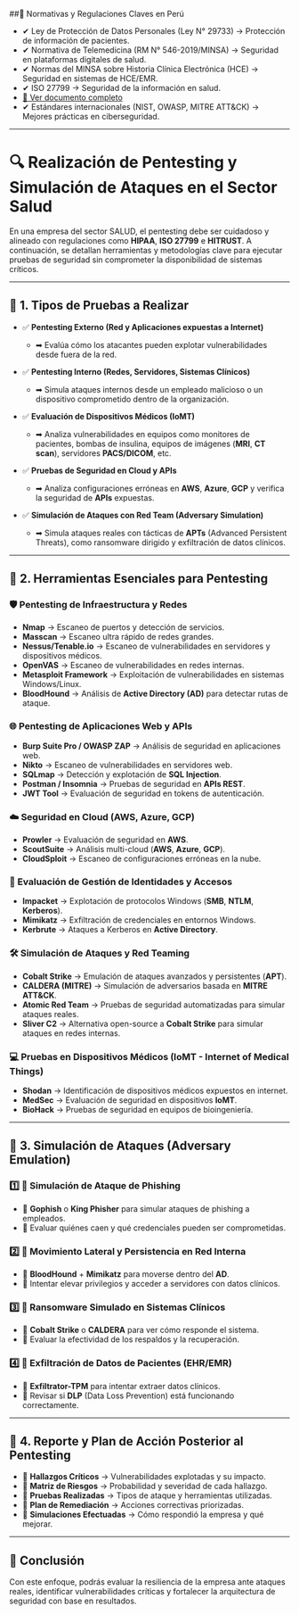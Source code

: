 
##📜 Normativas y Regulaciones Claves en Perú
- ✔ Ley de Protección de Datos Personales (Ley N° 29733) → Protección de información de pacientes.
- ✔ Normativa de Telemedicina (RM N° 546-2019/MINSA) → Seguridad en plataformas digitales de salud.
- ✔ Normas del MINSA sobre Historia Clínica Electrónica (HCE) → Seguridad en sistemas de HCE/EMR.
- ✔ ISO 27799 → Seguridad de la información en salud.
- [📄 Ver documento completo](./Docs/ISO-27799-2016.pdf)
- ✔ Estándares internacionales (NIST, OWASP, MITRE ATT&CK) → Mejores prácticas en ciberseguridad.
---
# 🔍 Realización de Pentesting y Simulación de Ataques en el Sector Salud

En una empresa del sector SALUD, el pentesting debe ser cuidadoso y alineado con regulaciones como **HIPAA**, **ISO 27799** e **HITRUST**. A continuación, se detallan herramientas y metodologías clave para ejecutar pruebas de seguridad sin comprometer la disponibilidad de sistemas críticos.

---

## 🔹 1. Tipos de Pruebas a Realizar

- ✅ **Pentesting Externo (Red y Aplicaciones expuestas a Internet)**
  - ➡ Evalúa cómo los atacantes pueden explotar vulnerabilidades desde fuera de la red.

- ✅ **Pentesting Interno (Redes, Servidores, Sistemas Clínicos)**
  - ➡ Simula ataques internos desde un empleado malicioso o un dispositivo comprometido dentro de la organización.

- ✅ **Evaluación de Dispositivos Médicos (IoMT)**
  - ➡ Analiza vulnerabilidades en equipos como monitores de pacientes, bombas de insulina, equipos de imágenes (**MRI**, **CT scan**), servidores **PACS/DICOM**, etc.

- ✅ **Pruebas de Seguridad en Cloud y APIs**
  - ➡ Analiza configuraciones erróneas en **AWS**, **Azure**, **GCP** y verifica la seguridad de **APIs** expuestas.

- ✅ **Simulación de Ataques con Red Team (Adversary Simulation)**
  - ➡ Simula ataques reales con tácticas de **APTs** (Advanced Persistent Threats), como ransomware dirigido y exfiltración de datos clínicos.

---

## 🔹 2. Herramientas Esenciales para Pentesting

### 🛡 Pentesting de Infraestructura y Redes
- **Nmap** → Escaneo de puertos y detección de servicios.
- **Masscan** → Escaneo ultra rápido de redes grandes.
- **Nessus/Tenable.io** → Escaneo de vulnerabilidades en servidores y dispositivos médicos.
- **OpenVAS** → Escaneo de vulnerabilidades en redes internas.
- **Metasploit Framework** → Exploitación de vulnerabilidades en sistemas Windows/Linux.
- **BloodHound** → Análisis de **Active Directory (AD)** para detectar rutas de ataque.

### 🌐 Pentesting de Aplicaciones Web y APIs
- **Burp Suite Pro / OWASP ZAP** → Análisis de seguridad en aplicaciones web.
- **Nikto** → Escaneo de vulnerabilidades en servidores web.
- **SQLmap** → Detección y explotación de **SQL Injection**.
- **Postman / Insomnia** → Pruebas de seguridad en **APIs REST**.
- **JWT Tool** → Evaluación de seguridad en tokens de autenticación.

### ☁️ Seguridad en Cloud (AWS, Azure, GCP)
- **Prowler** → Evaluación de seguridad en **AWS**.
- **ScoutSuite** → Análisis multi-cloud (**AWS**, **Azure**, **GCP**).
- **CloudSploit** → Escaneo de configuraciones erróneas en la nube.

### 🔑 Evaluación de Gestión de Identidades y Accesos
- **Impacket** → Explotación de protocolos Windows (**SMB**, **NTLM**, **Kerberos**).
- **Mimikatz** → Exfiltración de credenciales en entornos Windows.
- **Kerbrute** → Ataques a Kerberos en **Active Directory**.

### 🛠️ Simulación de Ataques y Red Teaming
- **Cobalt Strike** → Emulación de ataques avanzados y persistentes (**APT**).
- **CALDERA (MITRE)** → Simulación de adversarios basada en **MITRE ATT&CK**.
- **Atomic Red Team** → Pruebas de seguridad automatizadas para simular ataques reales.
- **Sliver C2** → Alternativa open-source a **Cobalt Strike** para simular ataques en redes internas.

### 💻 Pruebas en Dispositivos Médicos (IoMT - Internet of Medical Things)
- **Shodan** → Identificación de dispositivos médicos expuestos en internet.
- **MedSec** → Evaluación de seguridad en dispositivos **IoMT**.
- **BioHack** → Pruebas de seguridad en equipos de bioingeniería.

---

## 🔹 3. Simulación de Ataques (Adversary Emulation)

### 1️⃣ 📍 Simulación de Ataque de Phishing
- 🔹 **Gophish** o **King Phisher** para simular ataques de phishing a empleados.
- 🔹 Evaluar quiénes caen y qué credenciales pueden ser comprometidas.

### 2️⃣ 📍 Movimiento Lateral y Persistencia en Red Interna
- 🔹 **BloodHound** + **Mimikatz** para moverse dentro del **AD**.
- 🔹 Intentar elevar privilegios y acceder a servidores con datos clínicos.

### 3️⃣ 📍 Ransomware Simulado en Sistemas Clínicos
- 🔹 **Cobalt Strike** o **CALDERA** para ver cómo responde el sistema.
- 🔹 Evaluar la efectividad de los respaldos y la recuperación.

### 4️⃣ 📍 Exfiltración de Datos de Pacientes (EHR/EMR)
- 🔹 **Exfiltrator-TPM** para intentar extraer datos clínicos.
- 🔹 Revisar si **DLP** (Data Loss Prevention) está funcionando correctamente.

---

## 🔹 4. Reporte y Plan de Acción Posterior al Pentesting

- 📍 **Hallazgos Críticos** → Vulnerabilidades explotadas y su impacto.
- 📍 **Matriz de Riesgos** → Probabilidad y severidad de cada hallazgo.
- 📍 **Pruebas Realizadas** → Tipos de ataque y herramientas utilizadas.
- 📍 **Plan de Remediación** → Acciones correctivas priorizadas.
- 📍 **Simulaciones Efectuadas** → Cómo respondió la empresa y qué mejorar.

---

## 🚀 Conclusión

Con este enfoque, podrás evaluar la resiliencia de la empresa ante ataques reales, identificar vulnerabilidades críticas y fortalecer la arquitectura de seguridad con base en resultados.
